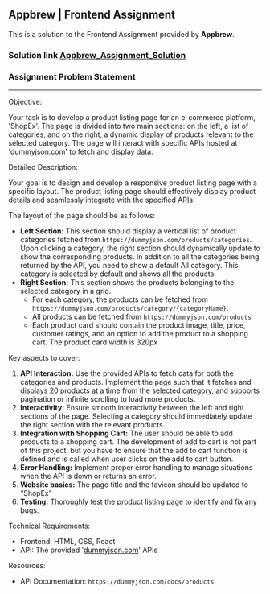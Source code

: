 ## Appbrew | Frontend Assignment

This is a solution to the Frontend Assignment provided by <b>Appbrew</b>.

### Solution link <a href="https://appbrew-frontend-assignment.vercel.app/">Appbrew_Assignment_Solution</a>

### Assignment Problem Statement

---

Objective:

Your task is to develop a product listing page for an e-commerce platform, 'ShopEx'. The page is divided into two main sections: on the left, a list of categories, and on the right, a dynamic display of products relevant to the selected category. The page will interact with specific APIs hosted at '[dummyjson.com](http://dummyjson.com/)' to fetch and display data.

Detailed Description:

Your goal is to design and develop a responsive product listing page with a specific layout. The product listing page should effectively display product details and seamlessly integrate with the specified APIs.

The layout of the page should be as follows:

- **Left Section:** This section should display a vertical list of product categories fetched from `https://dummyjson.com/products/categories`. Upon clicking a category, the right section should dynamically update to show the corresponding products. In addition to all the categories being returned by the API, you need to show a default All category. This category is selected by default and shows all the products.
- **Right Section:** This section shows the products belonging to the selected category in a grid.
  - For each category, the products can be fetched from `https://dummyjson.com/products/category/{categoryName}`.
  - All products can be fetched from `https://dummyjson.com/products`
  - Each product card should contain the product image, title, price, customer ratings, and an option to add the product to a shopping cart. The product card width is 320px

Key aspects to cover:

1. **API Interaction:** Use the provided APIs to fetch data for both the categories and products. Implement the page such that it fetches and displays 20 products at a time from the selected category, and supports pagination or infinite scrolling to load more products.
2. **Interactivity:** Ensure smooth interactivity between the left and right sections of the page. Selecting a category should immediately update the right section with the relevant products.
3. **Integration with Shopping Cart:** The user should be able to add products to a shopping cart. The development of add to cart is not part of this project, but you have to ensure that the add to cart function is defined and is called when user clicks on the add to cart button.
4. **Error Handling:** Implement proper error handling to manage situations when the API is down or returns an error.
5. **Website basics:** The page title and the favicon should be updated to “ShopEx”
6. **Testing:** Thoroughly test the product listing page to identify and fix any bugs.

Technical Requirements:

- Frontend: HTML, CSS, React
- API: The provided '[dummyjson.com](http://dummyjson.com/)' APIs

Resources:

- API Documentation: `https://dummyjson.com/docs/products`
